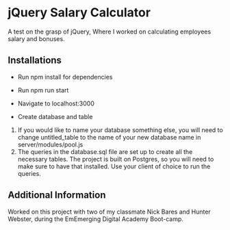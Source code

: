# jQuery Salary Calculator 

A test on the grasp of jQuery, Where I worked on calculating employees salary and bonuses. 

## Installations
- Run npm install for dependencies
- Run npm run start
- Navigate to localhost:3000

- Create database and table
1. If you would like to name your database something else, you will need to change untitled_table to the name of your new database name in server/modules/pool.js
2. The queries in the database.sql file are set up to create all the necessary tables. The project is built on Postgres, so you will need to make sure to have that installed. Use your client of choice to run the queries.

## Additional Information
Worked on this project with two of my classmate Nick Bares and Hunter Webster, during the EmEmerging Digital Academy Boot-camp.

